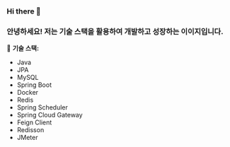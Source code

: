### Hi there 👋

### 안녕하세요! 저는 기술 스택을 활용하여 개발하고 성장하는 이이지입니다.

🚀 **기술 스택:**
- Java
- JPA
- MySQL
- Spring Boot
- Docker
- Redis
- Spring Scheduler
- Spring Cloud Gateway
- Feign Client
- Redisson
- JMeter
<!--
**seraphicblue/seraphicblue** is a ✨ _special_ ✨ repository because its `README.md` (this file) appears on your GitHub profile.

Here are some ideas to get you started:

- 🔭 I’m currently working on ...
- 🌱 I’m currently learning ...
- 👯 I’m looking to collaborate on ...
- 🤔 I’m looking for help with ...
- 💬 Ask me about ...
- 📫 How to reach me: ...
- 😄 Pronouns: ...
- ⚡ Fun fact: ...
-->
